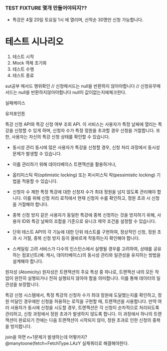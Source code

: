 ### TEST FIXTURE 몇개 만들어야되지??
- 특강은 4월 20일 토요일 1시 에 열리며, 선착순 30명만 신청 가능합니다.

# 테스트 시나리오
1. 테스트 시작
2. Mock 객체 초기화
3. 테스트 수행
4. 테스트 종료


sut공부
메서드 행위확인
// 신청메서드는 null을 반환하지 않아야합니다
// 신청유무메서드는 null을 반환하지않아야합니다
null이 값이없는지에체크한다.

실패케이스

유저포인튼

특강 신청 API와 특강 신청 여부 조회 API. 
이 서비스는 사용자가 특정 날짜에 열리는 특강을 신청할 수 있게 하며, 
신청자 수가 특정 정원을 초과할 경우 신청을 거절합니다. 
또한, 사용자는 자신의 특강 신청 상태를 확인할 수 있습니다.


- 동시성 관리
동시에 많은 사용자가 특강을 신청할 경우, 신청 처리 과정에서 동시성 문제가 발생할 수 있습니다. 
- 이를 관리하기 위해 데이터베이스 트랜잭션을 활용하거나, 
- 옵티미스틱 락(optimistic locking) 또는 퍼시미스틱 락(pessimistic locking) 기법을 적용할 수 있습니다.
  

- 신청자 수 제한
특정 특강에 대한 신청자 수가 최대 정원을 넘지 않도록 관리해야 합니다. 
이를 위해 신청 처리 로직에서 현재 신청자 수를 확인하고, 정원 초과 시 신청을 거절해야 합니다.

- 중복 신청 방지
같은 사용자가 동일한 특강에 중복 신청하는 것을 방지하기 위해, 
사용자 ID와 특강 날짜의 조합을 기준으로 유니크 제약 조건을 설정할 수 있습니다.

- 단위 테스트
API의 각 기능에 대한 단위 테스트를 구현하여, 
정상적인 신청, 정원 초과 시 거절, 중복 신청 방지 등이 올바르게 작동하는지 확인해야 합니다.

- 스케일링 고려
서비스가 다수의 인스턴스에서 실행될 경우를 고려하여, 
상태를 공유하는 컴포넌트(예: 캐시, 데이터베이스)의 동시성 관리와 일관성을 유지하는 방법을 설계해야 합니다.


원자성 (Atomicity)
원자성은 트랜잭션의 주요 특성 중 하나로, 트랜잭션 내의 모든 작업이 완전히 실행되거나 전혀 실행되지 않아야 함을 의미합니다. 이를 통해 데이터의 일관성을 보장합니다.

특강 신청 시스템에서, 특정 특강의 신청자 수가 최대 정원에 도달했는지를 확인하고, 
정원 미달인 경우에만 신청을 허용하는 로직을 구현할 때, 트랜잭션을 사용합니다.
만약 여러 사용자가 동시에 신청을 시도할 경우, 트랜잭션은 각 신청이 순차적으로 처리되도록 관리하고, 
신청 과정에서 정원 초과가 발생하지 않도록 합니다. 이 과정에서 하나의 트랜잭션이 완료되기 전에는 다음 트랜잭션이 시작되지 않아, 정원 초과로 인한 신청의 중복을 방지합니다.


join을 하면 n+1문제가 발생하는데 어떻카지?
@manytoone(fetch=FetchType.LAzY
실제쿼리로 해결해야한다.